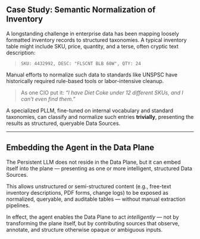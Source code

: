 

## Case Study: Semantic Normalization of Inventory

A longstanding challenge in enterprise data has been mapping loosely formatted inventory records to structured taxonomies. A typical inventory table might include SKU, price, quantity, and a terse, often cryptic text description:

> `SKU: 4432992, DESC: "FLSCNT BLB 60W", QTY: 24`

Manual efforts to normalize such data to standards like UNSPSC have historically required rule-based tools or labor-intensive cleanup.

> As one CIO put it: *“I have Diet Coke under 12 different SKUs, and I can't even find them.”*

A specialized PLLM, fine-tuned on internal vocabulary and standard taxonomies, can classify and normalize such entries **trivially**, presenting the results as structured, queryable Data Sources.

---

## Embedding the Agent in the Data Plane

The Persistent LLM does not reside in the Data Plane, but it can embed itself into the plane — presenting as one or more intelligent, structured Data Sources.

This allows unstructured or semi-structured content (e.g., free-text inventory descriptions, PDF forms, change logs) to be exposed as normalized, queryable, and auditable tables — without manual extraction pipelines.

In effect, the agent enables the Data Plane to act *intelligently* — not by transforming the plane itself, but by contributing sources that observe, annotate, and structure otherwise opaque or ambiguous inputs.
